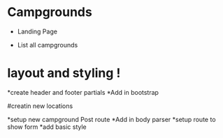 # Campgrounds

* Landing Page

* List all campgrounds


# layout and styling !

  *create header and footer partials
  *Add in bootstrap


#creatin new locations

  *setup new campground Post route
  *Add in body parser
  *setup route to show form
  *add basic style
